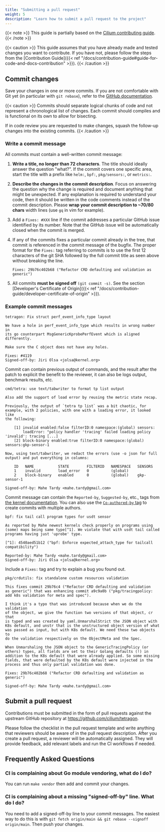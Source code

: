 ```yaml
---
title: "Submitting a pull request"
weight: 5
description: "Learn how to submit a pull request to the project"
---
```


{{< note >}}
This guide is partially based on the
[Cilium contributing guide](https://docs.cilium.io/en/latest/contributing/development/contributing_guide/#submitting-a-pull-request).
{{< /note >}}

{{< caution >}}
This guide assumes that you have already made and tested changes you want to contribute. If you have not,
please follow the steps from the [Contribution Guide]({{< ref "/docs/contribution-guide#guide-for-code-and-docs-contribution" >}}).
{{< /caution >}}

## Commit changes

Save your changes in one or more commits.  If you are not comfortable
with Git yet (in particular with `git rebase`), refer to the
[GitHub documentation](https://docs.github.com/en/get-started/using-git/using-git-rebase-on-the-command-line).

{{< caution >}}
Commits should separate logical chunks of code and not represent a
chronological list of changes. Each commit should compiles and is
functional on its own to allow for bisecting.

If in code review you are requested to make changes, squash the
follow-up changes into the existing commits.
{{< /caution >}}


### Write a commit message

All commits must contain a well-written commit message:

1. **Write a title, no longer than 72 characters**. The title should ideally
   answer the question "what?". If the commit covers one specific area, start
   the title with a prefix like `helm:`, `bpf:`, `pkg/sensors:`, or `metrics:`.
2. **Describe the changes in the commit description**. Focus on answering the
   question why the change is required and document anything that might be
   unexpected. If any explanation is required to understand your code, then it
   should be written in the code comments instead of the commit description.
   Please **wrap your commit description to ~70/80 chars** width lines (use
   `gq` in vim for example).
3. Add a `Fixes: #XXX` line if the commit addresses a particular GitHub issue
   identified by its number. Note that the GitHub issue will be automatically
   closed when the commit is merged.
4. If any of the commits fixes a particular commit already in the tree,
   that commit is referenced in the commit message of the bugfix.  The
   proper format for the `Fixes:` tag referring to commits is to use the
   first 12 characters of the git SHA followed by the full commit title as
   seen above without breaking the line.
   ```
   Fixes: 29b76c402b68 ("Refactor CRD defaulting and validation as generic")
   ```

4. All commits **must be signed off** `(git commit -s)`.
   See the section [Developer's Certificate of Origin]({{< ref "/docs/contribution-guide/developer-certificate-of-origin" >}}).

### Example commit messages

```
tetragon: Fix struct perf_event_info_type layout

We have a hole in perf_event_info_type which results in wrong number in
its go counterpart MsgGenericKprobePerfEvent which is aligned differently.

Make sure the C object does not have any holes.

Fixes: #4119
Signed-off-by: Jiri Olsa <jolsa@kernel.org>
```

Commit can contain previous output of commands, and the result after the patch
to explicit the benefit to the reviewer, it can also be logs output, benchmark
results, etc.

```
cmd/tetra: use text/tabwriter to format tp list output

Also add the support of load error by reusing the metric state recap.

Previously, the output of `tetra tp list` was a bit chaotic, for
example, with 2 policies, with one with a loading error, it looked like
the following:

    [1] invalid enabled:false filterID:0 namespace:(global) sensors:
        loadError: "policy handler 'tracing' failed loading policy 'invalid': tracing [...]
    [2] block-binary enabled:true filterID:0 namespace:(global) sensors:gkp-sensor-1

Now, using text/tabwriter, we redact the errors (use -o json for full
output) and put everything in columns:

    ID   NAME           STATE        FILTERID   NAMESPACE   SENSORS
    1    invalid        load_error   0          (global)
    2    block-binary   enabled      0          (global)    gkp-sensor-1

Signed-off-by: Mahe Tardy <mahe.tardy@gmail.com>
```

Commit message can contain the `Reported-by`, `Suggested-by`, etc., tags from
[the kernel documentation](https://www.kernel.org/doc/html/v6.17/process/submitting-patches.html#using-reported-by-tested-by-reviewed-by-suggested-by-and-fixes).
You can also use the [`Co-authored-by` tag](https://docs.github.com/en/pull-requests/committing-changes-to-your-project/creating-and-editing-commits/creating-a-commit-with-multiple-authors)
to create commits with multiple authors.

```
bpf: fix tail call program types for usdt sensor

As reported by Mahe newest kernels check properly on programs using
(some) maps being same type[^1]. We violate that with usdt tail called
programs having just 'uprobe' type.

[^1]: 4540aed51b12 ("bpf: Enforce expected_attach_type for tailcall compatibility")

Reported-by: Mahe Tardy <mahe.tardy@gmail.com>
Signed-off-by: Jiri Olsa <jolsa@kernel.org>
```

Include a `Fixes:` tag and try to explain a bug you found out.

```
pkg/crdutils: fix standalone custom resources validation

This fixes commit 29b76c4 ("Refactor CRD defaulting and validation
as generic") that was enhancing commit a9c9a0b ("pkg/tracingpolicy:
add k8s validation for meta and spec").

I think it's a typo that was introduced because when we do the validation
of the object, we give the function two versions of that object, cr that
is typed and was created by yaml.UnmarshalStrict the JSON object with
K8s default, and unstr that is the unstructured object version of what
was passed as input, but with K8s default. We need these two objects to
do the validation respectively on the ObjectMeta and the Spec.

When Unmarshaling the JSON object to the GenericTracingPolicy (or
others) types, all fields are set to their Golang defaults (!) in
addition to the K8s default that were already applied. So some missing
fields, that were defaulted by the K8s default were injected in the
process and thus only partial validation was done.

Fixes: 29b76c402b68 ("Refactor CRD defaulting and validation as generic")

Signed-off-by: Mahe Tardy <mahe.tardy@gmail.com>
```

## Submit a pull request

Contributions must be submitted in the form of pull requests against the
upstream GitHub repository at https://github.com/cilium/tetragon.

Please follow the checklist in the pull request template and write anything that reviewers should be aware of in the
pull request description. After you create a pull request, a reviewer will be automatically assigned. They will provide
feedback, add relevant labels and run the CI workflows if needed.

## Frequently Asked Questions

### CI is complaining about Go module vendoring, what do I do?

You can run `make vendor` then add and commit your changes.

### CI is complaining about a missing "signed-off-by" line. What do I do?

You need to add a signed-off-by line to your commit messages. The easiest way
to do this is with `git fetch origin/main && git rebase --signoff origin/main`.
Then push your changes.
